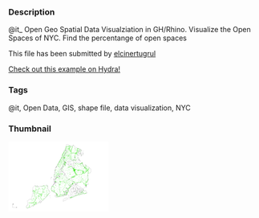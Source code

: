 ### Description 
@it_ Open Geo Spatial Data Visualziation in GH/Rhino. Visualize the Open Spaces of NYC. Find the percentange of open spaces

This file has been submitted by [elcinertugrul](https://github.com/elcinertugrul)

[Check out this example on Hydra!](http://hydrashare.github.io/hydra/viewer?owner=elcinertugrul&fork=hydra&id=@it_NYC_Open_Spaces)
### Tags 
@it, Open Data, GIS, shape file, data visualization, NYC
### Thumbnail 
![Screenshot](https://raw.githubusercontent.com/elcinertugrul/hydra/master/@it_NYC_Open_Spaces/thumbnail.png)
